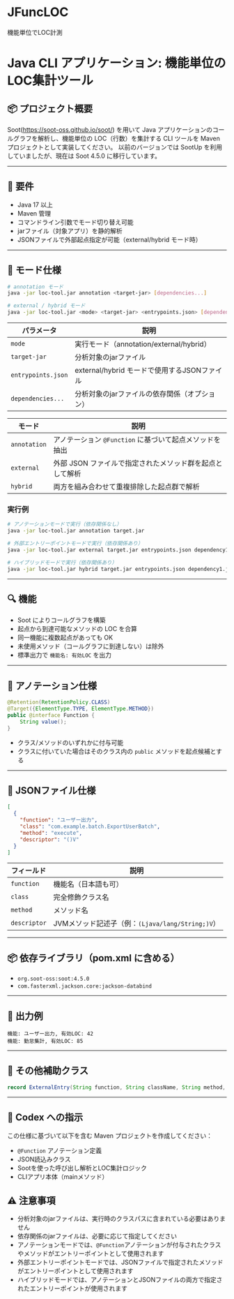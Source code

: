 # JFuncLOC
機能単位でLOC計測
# Java CLI アプリケーション: 機能単位のLOC集計ツール

## 📦 プロジェクト概要

Soot(https://soot-oss.github.io/soot/) を用いて Java アプリケーションのコールグラフを解析し、機能単位の LOC（行数）を集計する CLI ツールを Maven プロジェクトとして実装してください。
以前のバージョンでは SootUp を利用していましたが、現在は Soot 4.5.0 に移行しています。

---

## 🎯 要件

- Java 17 以上
- Maven 管理
- コマンドライン引数でモード切り替え可能
- jarファイル（対象アプリ）を静的解析
- JSONファイルで外部起点指定が可能（external/hybrid モード時）

---

## 🧩 モード仕様

```bash
# annotation モード
java -jar loc-tool.jar annotation <target-jar> [dependencies...]

# external / hybrid モード
java -jar loc-tool.jar <mode> <target-jar> <entrypoints.json> [dependencies...]
```

| パラメータ | 説明 |
|------------|------|
| `mode` | 実行モード（annotation/external/hybrid） |
| `target-jar` | 分析対象のjarファイル |
| `entrypoints.json` | external/hybrid モードで使用するJSONファイル |
| `dependencies...` | 分析対象のjarファイルの依存関係（オプション） |

| モード       | 説明 |
|--------------|------|
| `annotation` | アノテーション `@Function` に基づいて起点メソッドを抽出 |
| `external`   | 外部 JSON ファイルで指定されたメソッド群を起点として解析 |
| `hybrid`     | 両方を組み合わせて重複排除した起点群で解析 |

### 実行例

```bash
# アノテーションモードで実行（依存関係なし）
java -jar loc-tool.jar annotation target.jar

# 外部エントリーポイントモードで実行（依存関係あり）
java -jar loc-tool.jar external target.jar entrypoints.json dependency1.jar dependency2.jar

# ハイブリッドモードで実行（依存関係あり）
java -jar loc-tool.jar hybrid target.jar entrypoints.json dependency1.jar dependency2.jar
```

---

## 🔍 機能

- Soot によりコールグラフを構築
- 起点から到達可能なメソッドの LOC を合算
- 同一機能に複数起点があっても OK
- 未使用メソッド（コールグラフに到達しない）は除外
- 標準出力で `機能名: 有効LOC` を出力

---

## 📄 アノテーション仕様

```java
@Retention(RetentionPolicy.CLASS)
@Target({ElementType.TYPE, ElementType.METHOD})
public @interface Function {
    String value();
}
```

- クラス/メソッドのいずれかに付与可能
- クラスに付いていた場合はそのクラス内の `public` メソッドを起点候補とする

---

## 📄 JSONファイル仕様

```json
[
  {
    "function": "ユーザー出力",
    "class": "com.example.batch.ExportUserBatch",
    "method": "execute",
    "descriptor": "()V"
  }
]
```

| フィールド | 説明 |
|------------|------|
| `function` | 機能名（日本語も可） |
| `class`    | 完全修飾クラス名 |
| `method`   | メソッド名 |
| `descriptor` | JVMメソッド記述子（例：`(Ljava/lang/String;)V`） |

---

## 📦 依存ライブラリ（pom.xml に含める）

- `org.soot-oss:soot:4.5.0`
- `com.fasterxml.jackson.core:jackson-databind`

---

## 📁 出力例

```
機能: ユーザー出力, 有効LOC: 42
機能: 勤怠集計, 有効LOC: 85
```

---

## 📄 その他補助クラス

```java
record ExternalEntry(String function, String className, String method, String descriptor) {}
```

---

## 🔧 Codex への指示

この仕様に基づいて以下を含む Maven プロジェクトを作成してください：

- `@Function` アノテーション定義
- JSON読込みクラス
- Sootを使った呼び出し解析とLOC集計ロジック
- CLIアプリ本体（mainメソッド）

## ⚠️ 注意事項

- 分析対象のjarファイルは、実行時のクラスパスに含まれている必要はありません
- 依存関係のjarファイルは、必要に応じて指定してください
- アノテーションモードでは、`@Function`アノテーションが付与されたクラスやメソッドがエントリーポイントとして使用されます
- 外部エントリーポイントモードでは、JSONファイルで指定されたメソッドがエントリーポイントとして使用されます
- ハイブリッドモードでは、アノテーションとJSONファイルの両方で指定されたエントリーポイントが使用されます
